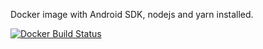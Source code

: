 Docker image with Android SDK, nodejs and yarn installed.

[![Docker Build Status](https://img.shields.io/docker/build/arian/android-react-native.svg)](https://hub.docker.com/r/arian/android-react-native/)
